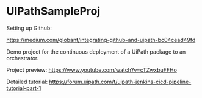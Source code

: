 # UIPathSampleProj
Setting up Github:

https://medium.com/globant/integrating-github-and-uipath-bc04cead49fd

Demo project for the continuous deployment of a UiPath package to an orchestrator. 

Project preview: https://www.youtube.com/watch?v=cTZwxbuFFHo

Detailed tutorial: https://forum.uipath.com/t/uipath-jenkins-cicd-pipeline-tutorial-part-1



